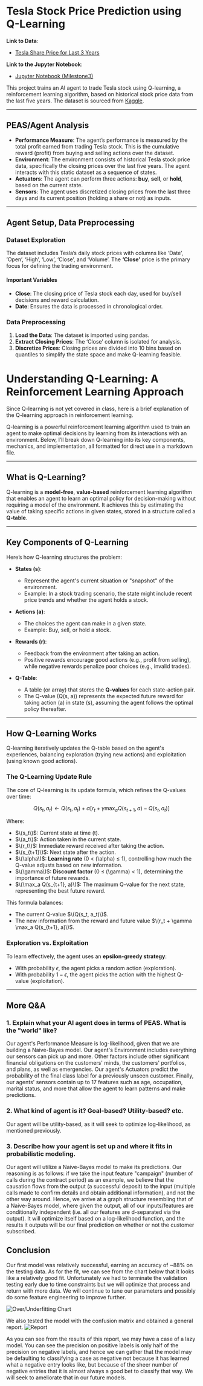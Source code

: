 # Tesla Stock Price Prediction using Q-Learning
**Link to Data**:

   - [Tesla Share Price for Last 3 Years](https://www.kaggle.com/datasets/surajjha101/tesla-share-price-for-last-5-years/data)

**Link to the Jupyter Notebook**:
   - [Jupyter Notebook (Milestone3)](./Reinforcement_learning.ipynb)

This project trains an AI agent to trade Tesla stock using Q-learning, a reinforcement learning algorithm, based on historical stock price data from the last five years. The dataset is sourced from [Kaggle](https://www.kaggle.com/datasets/surajjha101/tesla-share-price-for-last-5-years/data).

---

## PEAS/Agent Analysis

- **Performance Measure**: The agent’s performance is measured by the total profit earned from trading Tesla stock. This is the cumulative reward (profit) from buying and selling actions over the dataset.
- **Environment**: The environment consists of historical Tesla stock price data, specifically the closing prices over the last five years. The agent interacts with this static dataset as a sequence of states.
- **Actuators**: The agent can perform three actions: **buy**, **sell**, or **hold**, based on the current state.
- **Sensors**: The agent uses discretized closing prices from the last three days and its current position (holding a share or not) as inputs.

---

## Agent Setup, Data Preprocessing

### Dataset Exploration
The dataset includes Tesla’s daily stock prices with columns like ‘Date’, ‘Open’, ‘High’, ‘Low’, ‘Close’, and ‘Volume’. The **‘Close’** price is the primary focus for defining the trading environment.

#### Important Variables
- **Close**: The closing price of Tesla stock each day, used for buy/sell decisions and reward calculation.
- **Date**: Ensures the data is processed in chronological order.

### Data Preprocessing
1. **Load the Data**: The dataset is imported using pandas.
2. **Extract Closing Prices**: The ‘Close’ column is isolated for analysis.
3. **Discretize Prices**: Closing prices are divided into 10 bins based on quantiles to simplify the state space and make Q-learning feasible.

# Understanding Q-Learning: A Reinforcement Learning Approach

Since Q-learning is not yet covered in class, here is a brief explanation of the Q-learning approach in reinforcement learning.


Q-learning is a powerful reinforcement learning algorithm used to train an agent to make optimal decisions by learning from its interactions with an environment. Below, I’ll break down Q-learning into its key components, mechanics, and implementation, all formatted for direct use in a markdown file.

---

## What is Q-Learning?

Q-learning is a **model-free**, **value-based** reinforcement learning algorithm that enables an agent to learn an optimal policy for decision-making without requiring a model of the environment. It achieves this by estimating the value of taking specific actions in given states, stored in a structure called a **Q-table**.

---

## Key Components of Q-Learning

Here’s how Q-learning structures the problem:

- **States \(s\)**:
  - Represent the agent's current situation or "snapshot" of the environment.
  - Example: In a stock trading scenario, the state might include recent price trends and whether the agent holds a stock.
  
- **Actions \(a\)**:
  - The choices the agent can make in a given state.
  - Example: Buy, sell, or hold a stock.

- **Rewards \(r\)**:
  - Feedback from the environment after taking an action.
  - Positive rewards encourage good actions (e.g., profit from selling), while negative rewards penalize poor choices (e.g., invalid trades).

- **Q-Table**:
  - A table (or array) that stores the **Q-values** for each state-action pair.
  - The Q-value \(Q(s, a)\) represents the expected future reward for taking action \(a\) in state \(s\), assuming the agent follows the optimal policy thereafter.

---

## How Q-Learning Works

Q-learning iteratively updates the Q-table based on the agent's experiences, balancing exploration (trying new actions) and exploitation (using known good actions).

### The Q-Learning Update Rule

The core of Q-learning is its update formula, which refines the Q-values over time:

$$
Q(s_t, a_t) \leftarrow Q(s_t, a_t) + \alpha \left[ r_t + \gamma \max_a Q(s_{t+1}, a) - Q(s_t, a_t) \right]
$$

Where:
- $\(s_t\)$: Current state at time \(t\).
- $\(a_t\)$: Action taken in the current state.
- $\(r_t\)$: Immediate reward received after taking the action.
- $\(s_{t+1}\)$: Next state after the action.
- $\(\alpha\)$: **Learning rate** (0 < \(\alpha\) ≤ 1), controlling how much the Q-value adjusts based on new information.
- $\(\gamma\)$: **Discount factor** (0 ≤ \(\gamma\) < 1), determining the importance of future rewards.
- $\(\max_a Q(s_{t+1}, a)\)$: The maximum Q-value for the next state, representing the best future reward.

This formula balances:
- The current Q-value $\(Q(s_t, a_t)\)$.
- The new information from the reward and future value $\(r_t + \gamma \max_a Q(s_{t+1}, a)\)$.

### Exploration vs. Exploitation

To learn effectively, the agent uses an **epsilon-greedy strategy**:
- With probability $\epsilon$, the agent picks a random action (exploration).
- With probability $1 - \epsilon$, the agent picks the action with the highest Q-value (exploitation).

---

## More Q&A
### 1. Explain what your AI agent does in terms of PEAS. What is the "world" like?
Our agent's Performance Measure is log-likelihood, given that we are building a Naive-Bayes model. Our agent's Environment includes everything our sensors can pick up and more. Other factors include other significant financial obligations on the customers' minds, the customers' portfolios, and plans, as well as emergencies. Our agent's Actuators predict the probability of the final class label for a previously unseen customer. Finally, our agents' sensors contain up to 17 features such as age, occupation, marital status, and more that allow the agent to learn patterns and make predictions.

### 2. What kind of agent is it? Goal-based? Utility-based? etc.
Our agent will be utility-based, as it will seek to optimize log-likelihood, as mentioned previously.

### 3. Describe how your agent is set up and where it fits in probabilistic modeling.
Our agent will utilize a Naive-Bayes model to make its predictions. Our reasoning is as follows: if we take the input feature "campaign" (number of calls during the contract period) as an example, we believe that the causation flows from the output (a successful deposit) to the input (multiple calls made to confirm details and obtain additional information), and not the other way around. Hence, we arrive at a graph structure resembling that of a Naive-Bayes model, where given the output, all of our inputs/features are conditionally independent (i.e. all our features are d-separated via the output). It will optimize itself based on a log-likelihood function, and the results it outputs will be our final prediction on whether or not the customer subscribed.

## Conclusion
Our first model was relatively successful, earning an accuracy of ~88% on the testing data. As for the fit, we can see from the chart below that it looks like a relatively good fit. Unfortunately we had to terminate the validation testing early due to time constraints but we will optimize that process and return with more data. We will continue to tune our parameters and possibly do some feature engineering to improve further.

![Over/Underfitting Chart](/Under:Overfitting.png)

We also tested the model with the confusion matrix and obtained a general report.
![Report](GeneralReport.png)

As you can see from the results of this report, we may have a case of a lazy model. You can see the precision on positive labels is only half of the precision on negative labels, and hence we can gather that the model may be defaulting to classifying a case as negative not because it has learned what a negative entry looks like, but because of the sheer number of negative entries that it is almost always a good bet to classify that way. We will seek to ameliorate that in our future models.
